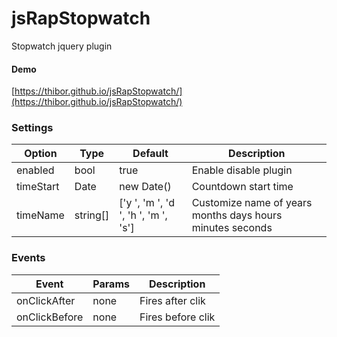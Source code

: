 # jsRapStopwatch
Stopwatch jquery plugin

#### Demo

[https://thibor.github.io/jsRapStopwatch/](https://thibor.github.io/jsRapStopwatch/) 

### Settings

Option | Type | Default | Description
------ | ---- | ------- | -----------
enabled | bool | true | Enable disable plugin
timeStart | Date | new Date() | Countdown start time
timeName | string[] | ['y ', 'm ', 'd ', 'h ', 'm ', 's'] | Customize name of years months days hours minutes seconds

### Events

Event | Params | Description
------ | ---- | -------
onClickAfter | none | Fires after clik
onClickBefore | none | Fires before clik
